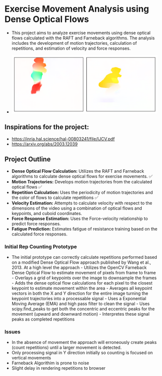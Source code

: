 # Exercise Movement Analysis using Dense Optical Flows

- This project aims to analyze exercise movements using dense optical flows calculated with the RAFT and Farneback algorithms. The analysis includes the development of motion trajectories, calculation of repetitions, and estimation of velocity and force responses.

- ![RAFT of a Goblet Squat](./myapp/frames/output.png)

## Inspirations for the project:
- https://inria.hal.science/hal-00803241/file/IJCV.pdf
- https://arxiv.org/abs/2003.12039

## Project Outline
- **Dense Optical Flow Calculation:** Utilizes the RAFT and Farneback algorithms to calculate dense optical flows for exercise movements. ✅
- **Motion Trajectories:** Develops motion trajectories from the calculated optical flows ✅
- **Repetition Calculation:** Uses the periodicity of motion trajectories and the color of flows to calculate repetitions ✅
- **Velocity Estimation:** Attempts to calculate velocity with respect to the dimensions of the video using a combination of optical flows and keypoints, and cuboid coordinates.
- **Force Response Estimation:** Uses the Force-velocity relationship to predict force responses.
- **Fatigue Prediction:** Estimates fatigue of resistance training based on the calculated force responses.
  

### Initial Rep Counting Prototype
- The initial prototype can correctly calculate repetitions performed based on a modified Dense Optical Flow approach published by Wang et al., 2013. At a high level the approach
        - Utilizes the OpenCV Farneback Dense Optical Flow to estimate movement of pixels from frame to frame
        - Overlays a grid of keypoints over the image to downsample the frames
        - Adds the dense optical flow calculations for each pixel to the closest keypoint to estimate movement within the area
        - Averages all keypoint vectors in both the X and Y direction for the entire image turning the keypoint trajectories into a processable signal
        - Uses a Exponential Moving Average (EMA) and high pass filter to clean the signal
        - Uses scipy.find_peaks to get both the concentric and eccentric peaks for the movement (upward and downward motion)
        - Interpretes these signal peaks as completed repetitions

### Issues
- In the absence of movement the approach will erroneously create peaks (count repetitions) until a larger movement is detected.
- Only processing signal in Y direction initially so counting is focused on vertical movements
- Farneback Algorithim is prone to noise
- Slight delay in rendering repetitions to browser
  
  

